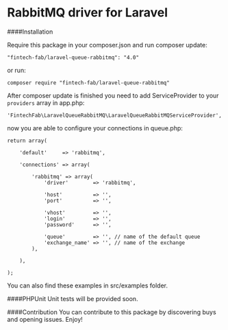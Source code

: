 RabbitMQ driver for Laravel
======================

####Installation

Require this package in your composer.json and run composer update:

	"fintech-fab/laravel-queue-rabbitmq": "4.0"
    
or run:

	composer require "fintech-fab/laravel-queue-rabbitmq"

After composer update is finished you need to add ServiceProvider to your `providers` array in app.php:
				
   
	'FintechFab\LaravelQueueRabbitMQ\LaravelQueueRabbitMQServiceProvider',


now you are able to configure your connections in queue.php:

    return array(
    
        'default'     => 'rabbitmq',
    
        'connections' => array(
    
            'rabbitmq' => array(
                'driver'        => 'rabbitmq',
    
                'host'          => '',
                'port'          => '',
    
                'vhost'         => '',
                'login'         => '',
                'password'      => '',
    
                'queue'         => '', // name of the default queue
                'exchange_name' => '', // name of the exchange
            ),
    
        ),
    
    );

You can also find these examples in src/examples folder. 

####PHPUnit
Unit tests will be provided soon.

####Contribution
You can contribute to this package by discovering buys and opening issues. Enjoy!